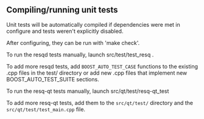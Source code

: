 Compiling/running unit tests
------------------------------------

Unit tests will be automatically compiled if dependencies were met in configure
and tests weren't explicitly disabled.

After configuring, they can be run with 'make check'.

To run the resqd tests manually, launch src/test/test_resq .

To add more resqd tests, add `BOOST_AUTO_TEST_CASE` functions to the existing
.cpp files in the test/ directory or add new .cpp files that
implement new BOOST_AUTO_TEST_SUITE sections.

To run the resq-qt tests manually, launch src/qt/test/resq-qt_test

To add more resq-qt tests, add them to the `src/qt/test/` directory and
the `src/qt/test/test_main.cpp` file.

